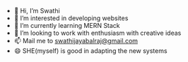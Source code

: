 - 👋 Hi, I’m Swathi
- 👀 I’m interested in developing websites
- 🌱 I’m currently learning MERN Stack
- 💞️ I’m looking to work with enthusiasm with creative ideas
- 📫 Mail me to swathijayabalraj@gmail.com
- 😄 SHE(myself) is good in adapting the new systems

<!---
swathijayabalraj/swathijayabalraj is a ✨ special ✨ repository because its `README.md` (this file) appears on your GitHub profile.
You can click the Preview link to take a look at your changes.
--->
